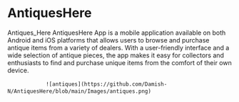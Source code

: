 # AntiquesHere
Antiques_Here
AntiquesHere App is a mobile application available on both Android and iOS platforms that allows users to
                browse and purchase antique items from a variety of dealers. With a user-friendly interface and a wide
                selection of antique pieces, the app makes it easy for collectors and enthusiasts to find and purchase
                unique items from the comfort of their own device.
                
                ![antiques](https://github.com/Damish-N/AntiquesHere/blob/main/Images/antiques.png)
